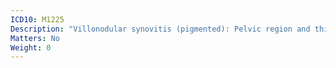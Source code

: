 ```yaml
---
ICD10: M1225
Description: "Villonodular synovitis (pigmented): Pelvic region and thigh"
Matters: No
Weight: 0
---
```


